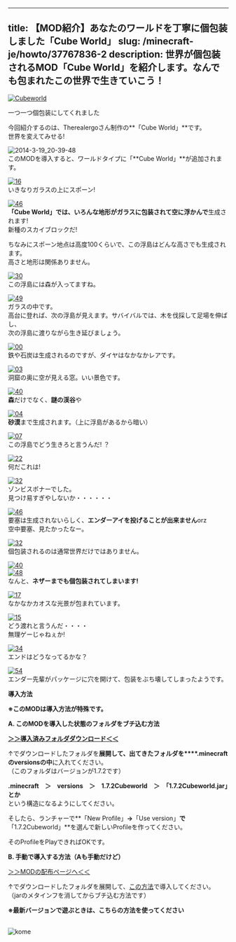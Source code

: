 
---
title: 【MOD紹介】あなたのワールドを丁寧に個包装しました「Cube World」
slug: /minecraft-je/howto/37767836-2
description: 世界が個包装されるMOD「Cube World」を紹介します。なんでも包まれたこの世界で生きていこう！
---

[![Cubeworld](https://cdn-ak.f.st-hatena.com/images/fotolife/s/sasigume/20210208/20210208144027.jpg)  
](#7/3/73f29cb9.jpg "Cubeworld")

一つ一つ個包装にしてくれました

今回紹介するのは、Therealergoさん制作の**「Cube World」**です。   
世界を変えてみせる! 

![2014-3-19_20-39-48](https://cdn-ak.f.st-hatena.com/images/fotolife/s/sasigume/20210208/20210208151851.jpg)  
このMODを導入すると、ワールドタイプに「**Cube World」**が追加されます。

[![16](https://cdn-ak.f.st-hatena.com/images/fotolife/s/sasigume/20210208/20210208140246.png)](#5/1/51d1a6e6.png "16")  
いきなりガラスの上にスポーン!

[![46](https://cdn-ak.f.st-hatena.com/images/fotolife/s/sasigume/20210208/20210208142829.png)](#6/a/6a49df83.png "46")  
**「Cube World」**では、いろんな地形が**ガラスに包装されて空に浮かんで**生成されます!  
新種のスカイブロックだ!

ちなみにスポーン地点は高度100くらいで、この浮島はどんな高さでも生成されます。  
高さと地形は関係ありません。

[![30](https://cdn-ak.f.st-hatena.com/images/fotolife/s/sasigume/20210208/20210208153739.png)](#a/a/aa2d7772.png "30")  
この浮島には森が入ってますね。

[![49](https://cdn-ak.f.st-hatena.com/images/fotolife/s/sasigume/20210208/20210208141340.png)](#5/c/5cbe4d8c.png "49")  
ガラスの中です。  
高台に登れば、次の浮島が見えます。サバイバルでは、木を伐採して足場を伸ばし、  
次の浮島に渡りながら生き延びましょう。

[![00](https://cdn-ak.f.st-hatena.com/images/fotolife/s/sasigume/20210208/20210208134446.png)](#4/2/4266483a.png "00")  
鉄や石炭は生成されるのですが、ダイヤはなかなかレアです。

[![03](https://cdn-ak.f.st-hatena.com/images/fotolife/s/sasigume/20210208/20210208153035.png)](#a/3/a3b7733e.png "03")  
洞窟の奥に空が見える窓。いい景色です。

[![40](https://cdn-ak.f.st-hatena.com/images/fotolife/s/sasigume/20210208/20210208134617.png)](#4/3/4371597a.png "40")  
**森**だけでなく、**謎の渓谷**や

[![04](https://cdn-ak.f.st-hatena.com/images/fotolife/s/sasigume/20210208/20210208163138.png)](#e/2/e21fb1a8.png "04")  
**砂漠**まで生成されます。（上に浮島があるから暗い）

[![07](https://cdn-ak.f.st-hatena.com/images/fotolife/s/sasigume/20210208/20210208133819.png)](#3/b/3bb088fb.png "07")  
この浮島でどう生きろと言うんだ! ？

[![22](https://cdn-ak.f.st-hatena.com/images/fotolife/s/sasigume/20210208/20210208175637.png)](#f/5/f510a5c9.png "22")  
何だこれは!

[![32](https://cdn-ak.f.st-hatena.com/images/fotolife/s/sasigume/20210208/20210208160642.png)](#c/6/c6bc906e.png "32")  
ゾンビスポナーでした。  
見つけ易すぎやしないか・・・・・・

[![46](https://cdn-ak.f.st-hatena.com/images/fotolife/s/sasigume/20210208/20210208174840.png)](#e/d/ed3a8669.png "46")  
要塞は生成されないらしく、**エンダーアイを投げることが出来ません**orz  
空中要塞、見たかったなー。

[![32](https://cdn-ak.f.st-hatena.com/images/fotolife/s/sasigume/20210208/20210208145732.png)](#8/3/835f2816.png "32")  
個包装されるのは通常世界だけではありません。

[![40](https://cdn-ak.f.st-hatena.com/images/fotolife/s/sasigume/20210208/20210208132641.png)](#2/a/2af3d7be.png "40")  
[![48](https://cdn-ak.f.st-hatena.com/images/fotolife/s/sasigume/20210208/20210208140453.png)](#5/4/543a513b.png "48")  
なんと、**ネザーまでも個包装されてしまいます!**

[![17](https://cdn-ak.f.st-hatena.com/images/fotolife/s/sasigume/20210208/20210208151735.png)](#9/7/977cb919.png "17")  
なかなかカオスな光景が包まれています。

[![15](https://cdn-ak.f.st-hatena.com/images/fotolife/s/sasigume/20210208/20210208125259.png)](#0/9/095bf25b.png "15")  
どう渡れと言うんだ・・・・  
無理ゲーじゃねぇか!

[![34](https://cdn-ak.f.st-hatena.com/images/fotolife/s/sasigume/20210208/20210208141018.png)](#5/9/59dd8276.png "34")  
エンドはどうなってるかな？

[![54](https://cdn-ak.f.st-hatena.com/images/fotolife/s/sasigume/20210208/20210208140626.png)](#5/5/5533cad5.png "54")  
エンダー先輩がパッケージに穴を開けて、包装をぶち壊してしまったようです。

**導入方法**

**※このMODは導入方法が特殊です。**

**A. このMODを導入した状態のフォルダをブチ込む方法**

**[＞＞導入済みフォルダダウンロード＜＜](http://www.dropbox.com/s/62nnu1khi7a2c4w/%E3%81%93%E3%82%8C%E3%82%92%E5%B1%95%E9%96%8B%E3%81%97%E3%81%A6%E3%81%AD.zip)**

↑でダウンロードしたフォルダを**展開して、出てきたフォルダを****.minecraftのversionsの中**に入れてください。  
（このフォルダはバージョンが1.7.2です）

**.minecraft　＞　versions　＞　1.7.2Cubeworld　＞　「1.7.2Cubeworld.jar」とか**  
という構造になるようにしてください。

そしたら、ランチャーで**「New Profile」**→**「Use version」**で**「1.7.2Cubeworld」**を選んで新しいProfileを作ってください。

そのProfileをPlayできればOKです。

**B. 手動で導入する方法（Aも手動だけど）**

[＞＞MODの配布ページヘ＜＜](http://www.planetminecraft.com/mod/cube-world-1227625/)

↑でダウンロードしたフォルダを展開して、[この方法](/new-way-to-install-mod/#buchi)で導入してください。  
（jarのメタインフを消してからブチ込む方法です）

**※最新バージョンで遊ぶときは、こちらの方法を使ってください**  
  

![kome](https://cdn-ak.f.st-hatena.com/images/fotolife/s/sasigume/20210208/20210208145244.png)
